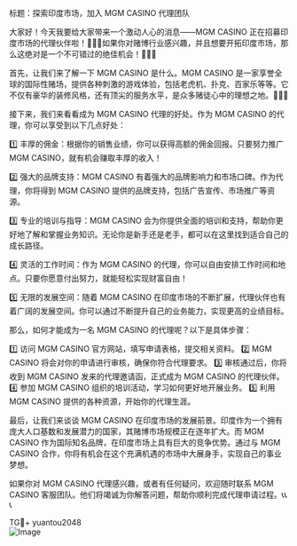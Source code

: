 标题：探索印度市场，加入 MGM CASINO 代理团队

大家好！今天我要给大家带来一个激动人心的消息——MGM CASINO 正在招募印度市场的代理伙伴啦！🎉🎉🎉如果你对赌博行业感兴趣，并且想要开拓印度市场，那么这绝对是一个不可错过的绝佳机会！🚀🚀🚀

首先，让我们来了解一下 MGM CASINO 是什么。MGM CASINO 是一家享誉全球的国际性赌场，提供各种刺激的游戏体验，包括老虎机、扑克、百家乐等等。它不仅有豪华的装修风格，还有顶尖的服务水平，是众多赌徒心中的理想之地。🌟🌟🌟

接下来，我们来看看成为 MGM CASINO 代理的好处。作为 MGM CASINO 的代理，你可以享受到以下几点好处：

1️⃣ 丰厚的佣金：根据你的销售业绩，你可以获得高额的佣金回报。只要努力推广 MGM CASINO，就有机会赚取丰厚的收入！

2️⃣ 强大的品牌支持：MGM CASINO 有着强大的品牌影响力和市场口碑。作为代理，你将得到 MGM CASINO 提供的品牌支持，包括广告宣传、市场推广等资源。

3️⃣ 专业的培训与指导：MGM CASINO 会为你提供全面的培训和支持，帮助你更好地了解和掌握业务知识。无论你是新手还是老手，都可以在这里找到适合自己的成长路径。

4️⃣ 灵活的工作时间：作为 MGM CASINO 的代理，你可以自由安排工作时间和地点。只要你愿意付出努力，就能轻松实现财富自由！

5️⃣ 无限的发展空间：随着 MGM CASINO 在印度市场的不断扩展，代理伙伴也有着广阔的发展空间。你可以通过不断提升自己的业务能力，实现更高的业绩目标。

那么，如何才能成为一名 MGM CASINO 的代理呢？以下是具体步骤：

1️⃣ 访问 MGM CASINO 官方网站，填写申请表格，提交相关资料。
2️⃣ MGM CASINO 将会对你的申请进行审核，确保你符合代理要求。
3️⃣ 审核通过后，你将收到 MGM CASINO 发来的代理邀请函，正式成为 MGM CASINO 的代理伙伴。
4️⃣ 参加 MGM CASINO 组织的培训活动，学习如何更好地开展业务。
5️⃣ 利用 MGM CASINO 提供的各种资源，开始你的代理生涯。

最后，让我们来谈谈 MGM CASINO 在印度市场的发展前景。印度作为一个拥有庞大人口基数和发展潜力的国家，其赌博市场规模正在逐年扩大。而 MGM CASINO 作为国际知名品牌，在印度市场上具有巨大的竞争优势。通过与 MGM CASINO 合作，你将有机会在这个充满机遇的市场中大展身手，实现自己的事业梦想。

如果你对 MGM CASINO 代理感兴趣，或者有任何疑问，欢迎随时联系 MGM CASINO 客服团队。他们将竭诚为你解答问题，帮助你顺利完成代理申请过程。📞📞📞

TG💪+ yuantou2048  
![Image](https://github.com/user-attachments/assets/cf57a8bb-a08e-43c1-ad82-039f33c64200)